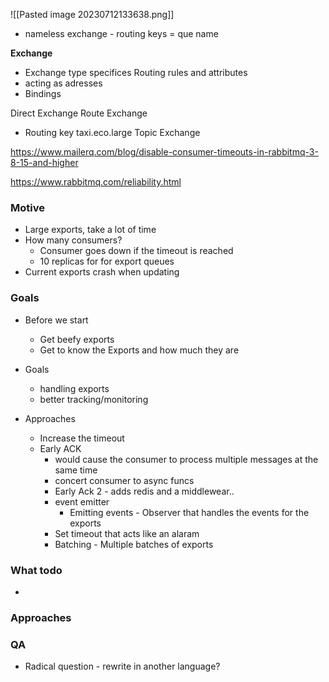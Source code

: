 
![[Pasted image 20230712133638.png]]

- nameless exchange - routing keys = que name 

**Exchange**

- Exchange type specifices Routing rules and attributes
- acting as adresses
- Bindings

Direct Exchange 
Route Exchange 
 - Routing key taxi.eco.large
Topic Exchange 


https://www.mailerq.com/blog/disable-consumer-timeouts-in-rabbitmq-3-8-15-and-higher 

https://www.rabbitmq.com/reliability.html

### Motive
- Large exports, take a lot of time 
- How many consumers? 
	- Consumer goes down if the timeout is reached
	- 10 replicas for for export queues
- Current exports crash when updating

### Goals
- Before we start 
	- Get beefy exports 
	- Get to know the Exports and how much they are 

- Goals
	- handling exports 
	- better tracking/monitoring

- Approaches
	- Increase the timeout
	- Early ACK
		- would cause the consumer to process multiple messages at the same time
		- concert consumer to async funcs
		- Early Ack 2 - adds redis and a middlewear.. 
		- event emitter
			- Emitting events - Observer that handles the events for the exports
		- Set timeout that acts like an alaram
		- Batching - Multiple batches of exports

### What todo 
-  

### Approaches

### QA 
- Radical question - rewrite in another language? 
